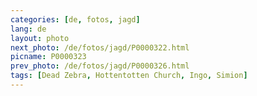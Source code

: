 ```yaml
---
categories: [de, fotos, jagd]
lang: de
layout: photo
next_photo: /de/fotos/jagd/P0000322.html
picname: P0000323
prev_photo: /de/fotos/jagd/P0000326.html
tags: [Dead Zebra, Hottentotten Church, Ingo, Simion]
---
```


